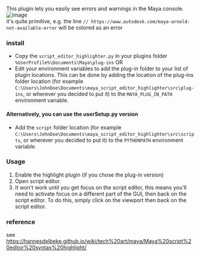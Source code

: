 This plugin lets you easily see errors and warnings in the Maya console.  
![image](https://github.com/hannesdelbeke/maya_script_editor_highlighter/assets/3758308/4f15a866-1d87-45a5-9cf6-e779a4bf17ee)  
it's quite primitive, e.g. the line `// https://www.autodesk.com/maya-arnold-not-available-error` will be colored as an error  

### install
* Copy the `script_editor_highlighter.py` in your plugins folder `%UserProfile%\Documents\Maya\plug-ins` OR
* Edit your environment variables to add the plug-in folder to your list of plugin locations. This can be done by adding the location of the plug-ins folder location (for example `C:\Users\JohnDoe\Documents\maya_script_editor_highlighter\src\plug-ins`, or wherever you decided to put it) to the `MAYA_PLUG_IN_PATH` environment variable.

#### Alternatively, you can use the userSetup.py version
* Add the `script` folder location (for example `C:\Users\JohnDoe\Documents\maya_script_editor_highlighter\src\scripts`, or wherever you decided to put it) to the `PYTHONPATH` environment variable.

### Usage
1. Enable the highlight plugin (if you chose the plug-in version)
2. Open script editor.
3. It won't work until you get focus on the script editor, this means you'll need to activate focus on a different part of the GUI, then back on the script editor. To do this, simply click on the viewport then back on the script editor.


### reference
see https://hannesdelbeke.github.io/wiki/tech%20art/maya/Maya%20script%20editor%20syntax%20highlight/
